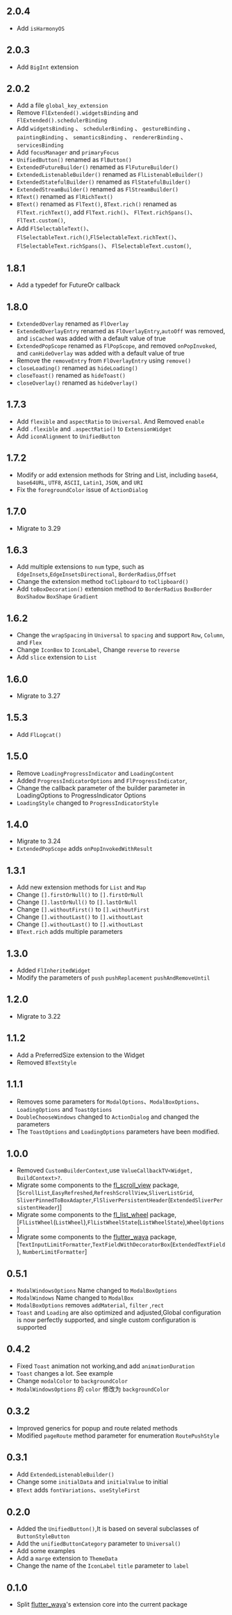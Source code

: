 ## 2.0.4

* Add `isHarmonyOS`

## 2.0.3

* Add `BigInt` extension

## 2.0.2
* Add a file `global_key_extension`
* Remove `FlExtended().widgetsBinding` and `FlExtended().schedulerBinding`
* Add `widgetsBinding` 、 `schedulerBinding` 、 `gestureBinding` 、 `paintingBinding` 、
  `semanticsBinding` 、 `rendererBinding` 、 `servicesBinding`
* Add `focusManager` and `primaryFocus`
* `UnifiedButton()` renamed as `FlButton()`
* `ExtendedFutureBuilder()` renamed as `FlFutureBuilder()`
* `ExtendedListenableBuilder()` renamed as `FlListenableBuilder()`
* `ExtendedStatefulBuilder()` renamed as `FlStatefulBuilder()`
* `ExtendedStreamBuilder()` renamed as `FlStreamBuilder()`
* `RText()` renamed as `FlRichText()`
* `BText()` renamed as `FlText()`, `BText.rich()` renamed as `FlText.richText()`, add `FlText.rich()`、
  `FlText.richSpans()`、`FlText.custom()`,
* Add `FlSelectableText()`、`FlSelectableText.rich()`,`FlSelectableText.richText()`、`FlSelectableText.richSpans()`、
  `FlSelectableText.custom()`,

## 1.8.1

* Add a typedef for FutureOr callback

## 1.8.0

* `ExtendedOverlay` renamed as `FlOverlay`
* `ExtendedOverlayEntry` renamed as `FlOverlayEntry`,`autoOff` was removed, and `isCached` was added
  with a default value of true
* `ExtendedPopScope` renamed as `FlPopScope`, and removed `onPopInvoked`, and `canHideOverlay` was
  added with a default value of true
* Remove the `removeEntry` from `FlOverlayEntry` using `remove()`
* `closeLoading()` renamed as `hideLoading()`
* `closeToast()` renamed as `hideToast()`
* `closeOverlay()` renamed as `hideOverlay()`

## 1.7.3

* Add `flexible` and `aspectRatio` to `Universal`. And Removed `enable`
* Add `.flexible` and `.aspectRatio()` to `ExtensionWidget`
* Add `iconAlignment` to `UnifiedButton`

## 1.7.2

* Modify or add extension methods for String and List<int>, including `base64`, `base64URL`, `UTF8`,
  `ASCII`, `Latin1`, `JSON`, and `URI`
* Fix the `foregroundColor` issue of `ActionDialog`

## 1.7.0

* Migrate to 3.29

## 1.6.3

* Add multiple extensions to `num` type, such as `EdgeInsets`,`EdgeInsetsDirectional`,
  `BorderRadius`,`Offset`
* Change the extension method `toClipboard` to `toClipboard()`
* Add `toBoxDecoration()` extension method to `BorderRadius` `BoxBorder` `BoxShadow` `BoxShape`
  `Gradient`

## 1.6.2

* Change the `wrapSpacing` in `Universal` to `spacing` and support `Row`, `Column`, and `Flex`
* Change `IconBox` to `IconLabel`, Change `reverse` to `reverse`
* Add `slice` extension to `List`

## 1.6.0

* Migrate to 3.27

## 1.5.3

* Add `FlLogcat()`

## 1.5.0

* Remove `LoadingProgressIndicator` and `LoadingContent`
* Added `ProgressIndicatorOptions` and `FlProgressIndicator`,
* Change the callback parameter of the builder parameter in LoadingOptions to ProgressIndicator
  Options
* `LoadingStyle` changed to `ProgressIndicatorStyle`

## 1.4.0

* Migrate to 3.24
* `ExtendedPopScope` adds `onPopInvokedWithResult`

## 1.3.1

* Add new extension methods for `List` and `Map`
* Change `[].firstOrNull()` to `[].firstOrNull`
* Change `[].lastOrNull()` to `[].lastOrNull`
* Change `[].withoutFirst()` to `[].withoutFirst`
* Change `[].withoutLast()` to `[].withoutLast`
* Change `[].withoutLast()` to `[].withoutLast`
* `BText.rich` adds multiple parameters

## 1.3.0

* Added `FlInheritedWidget`
* Modify the parameters of `push` `pushReplacement` `pushAndRemoveUntil`

## 1.2.0

* Migrate to 3.22

## 1.1.2

* Add a PreferredSize extension to the Widget
* Removed `BTextStyle`

## 1.1.1

* Removes some parameters for `ModalOptions`、`ModalBoxOptions`、`LoadingOptions` and `ToastOptions`
* `DoubleChooseWindows` changed to `ActionDialog` and changed the parameters
* The `ToastOptions` and `LoadingOptions` parameters have been modified.

## 1.0.0

* Removed `CustomBuilderContext`,use  `ValueCallbackTV<Widget, BuildContext>?`.
* Migrate some components to the [fl_scroll_view](https://pub.dev/packages/fl_scroll_view)
  package,[`ScrollList`,`EasyRefreshed`,`RefreshScrollView`,`SliverListGrid`,
  `SliverPinnedToBoxAdapter`,`FlSliverPersistentHeader`(`ExtendedSliverPersistentHeader`)]
* Migrate some components to the [fl_list_wheel](https://pub.dev/packages/fl_list_wheel)
  package,[`FlListWheel`(`ListWheel`),`FlListWheelState`(`ListWheelState`),`WheelOptions`]
* Migrate some components to the [flutter_waya](https://pub.dev/packages/flutter_waya)
  package,[`TextInputLimitFormatter`,`TextFieldWithDecoratorBox`(`ExtendedTextField`),
  `NumberLimitFormatter`]

## 0.5.1

* `ModalWindowsOptions` Name changed to `ModalBoxOptions`
* `ModalWindows` Name changed to `ModalBox`
* `ModalBoxOptions` removes `addMaterial`, `filter` ,`rect`
* `Toast` and `Loading` are also optimized and adjusted,Global configuration is now perfectly
  supported, and single custom configuration is supported

## 0.4.2

* Fixed `Toast` animation not working,and add `animationDuration`
* `Toast` changes a lot. See example
* Change `modalColor` to `backgroundColor`
* `ModalWindowsOptions` 的 `color` 修改为 `backgroundColor`

## 0.3.2

* Improved generics for popup and route related methods
* Modified `pageRoute` method parameter for enumeration `RoutePushStyle`

## 0.3.1

* Add `ExtendedListenableBuilder()`
* Change some `initialData` and `initialValue` to initial
* `BText` adds `fontVariations`、`useStyleFirst`

## 0.2.0

* Added the `UnifiedButton()`,It is based on several subclasses of `ButtonStyleButton`
* Add the `unifiedButtonCategory` parameter to `Universal()`
* Add some examples
* Add a `marge` extension to `ThemeData`
* Change the name of the `IconLabel` `title` parameter to `label`

## 0.1.0

* Split [flutter_waya](https://pub.dev/packages/flutter_waya)'s extension core into the current
  package
